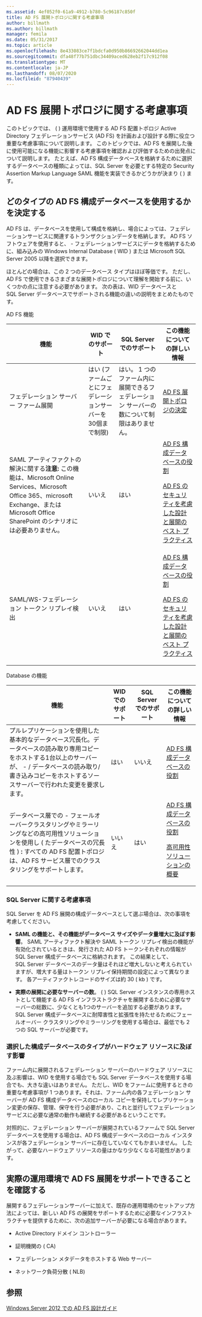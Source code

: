 ```yaml
---
ms.assetid: 4ef052f0-61a9-4912-b780-5c96187c850f
title: AD FS 展開トポロジに関する考慮事項
author: billmath
ms.author: billmath
manager: femila
ms.date: 05/31/2017
ms.topic: article
ms.openlocfilehash: 8e433083ce7f1bdcfa0d950b86692662044dd1ea
ms.sourcegitcommit: dfa48f77b751dbc34409aced628eb2f17c912f08
ms.translationtype: MT
ms.contentlocale: ja-JP
ms.lasthandoff: 08/07/2020
ms.locfileid: "87940439"
---
```

# <a name="ad-fs-deployment-topology-considerations"></a>AD FS 展開トポロジに関する考慮事項

このトピックでは、 \( \) 運用環境で使用する AD FS 配置トポロジ Active Directory フェデレーションサービス (AD FS) を計画および設計する際に役立つ重要な考慮事項について説明します。 このトピックでは、AD FS を展開した後に使用可能になる機能に影響する考慮事項を確認および評価するための出発点について説明します。 たとえば、AD FS 構成データベースを格納するために選択するデータベースの種類によっては、SQL Server を必要とする特定の Security Assertion Markup Language SAML 機能を実装できるかどうかが決まり \( \) ます。

## <a name="determining-which-type-of-ad-fs-configuration-database-to-use"></a>どのタイプの AD FS 構成データベースを使用するかを決定する
AD FS は、データベースを使用して構成を格納し、場合によっては、フェデレーションサービスに関連するトランザクションデータを格納します。 AD FS ソフトウェアを使用すると、 \- フェデレーションサービスにデータを格納するために、組み込みの Windows Internal Database \( WID \) または Microsoft SQL Server 2005 以降を選択できます。

ほとんどの場合は、この 2 つのデータベース タイプはほぼ等価です。 ただし、AD FS で使用できるさまざまな展開トポロジについて理解を開始する前に、いくつかの点に注意する必要があります。 次の表は、WID データベースと SQL Server データベースでサポートされる機能の違いの説明をまとめたものです。

AD FS 機能

|機能|WID でのサポート|SQL Server でのサポート|この機能についての詳しい情報|
|-----------|---------------------|----------------------------|---------------------------------------|
|フェデレーション サーバー ファーム展開|はい (ファームごとにフェデレーションサーバーを30個まで制限)|はい。 1 つのファーム内に展開できるフェデレーション サーバーの数について制限はありません。|[AD FS 展開トポロジの決定](Determine-Your-AD-FS-Deployment-Topology.md)|
|SAML アーティファクトの解決に関する**注意:** この機能は、Microsoft Online Services、Microsoft Office 365、microsoft Exchange、または Microsoft Office SharePoint のシナリオには必要ありません。|いいえ|はい|[AD FS 構成データベースの役割](../../ad-fs/technical-reference/The-Role-of-the-AD-FS-Configuration-Database.md)<p>[AD FS のセキュリティを考慮した設計と展開のベスト プラクティス](Best-Practices-for-Secure-Planning-and-Deployment-of-AD-FS.md)|
|SAML\/WS\-フェデレーション トークン リプレイ検出|いいえ|はい|[AD FS 構成データベースの役割](../../ad-fs/technical-reference/The-Role-of-the-AD-FS-Configuration-Database.md)<p>[AD FS のセキュリティを考慮した設計と展開のベスト プラクティス](Best-Practices-for-Secure-Planning-and-Deployment-of-AD-FS.md)|

Database の機能

|機能|WID でのサポート|SQL Server でのサポート|この機能についての詳しい情報|
|-----------|---------------------|----------------------------|---------------------------------------|
|プルレプリケーションを使用した基本的なデータベース冗長化。データベースの読み取り専用コピーをホストする1台以上のサーバーが、 \- \/ データベースの読み取り/書き込みコピーをホストするソースサーバーで行われた変更を要求します。|はい|いいえ|[AD FS 構成データベースの役割](../../ad-fs/technical-reference/The-Role-of-the-AD-FS-Configuration-Database.md)|
|データベース層での \- フェールオーバークラスタリングやミラーリングなどの高可用性ソリューションを使用し \( たデータベースの冗長性 \) **:** すべての AD FS 配置トポロジは、AD FS サービス層でのクラスタリングをサポートします。|いいえ|はい|[AD FS 構成データベースの役割](../../ad-fs/technical-reference/The-Role-of-the-AD-FS-Configuration-Database.md)<p>[高可用性ソリューションの概要](https://go.microsoft.com/fwlink/?LinkId=179853)|

### <a name="sql-server-considerations"></a>SQL Server に関する考慮事項
SQL Server を AD FS 展開の構成データベースとして選ぶ場合は、次の事項を考慮してください。

-   **SAML の機能と、その機能がデータベース サイズやデータ量増大に及ぼす影響**。 SAML アーティファクト解決や SAML トークン リプレイ検出の機能が有効化されているときは、発行された AD FS トークンそれぞれの情報が SQL Server 構成データベースに格納されます。 この結果として、SQL Server データベースのデータ量はそれほど増大しないと考えられていますが、増大する量はトークン リプレイ保持期間の設定によって異なります。 各アーティファクトレコードのサイズは約 30 \( kb \) です。

-   **実際の展開に必要なサーバーの数**。 \( \) SQL Server インスタンスの専用ホストとして機能する AD FS インフラストラクチャを展開するために必要なサーバーの総数に、少なくとも1つのサーバーを追加する必要があります。 SQL Server 構成データベースに耐障害性と拡張性を持たせるためにフェールオーバー クラスタリングやミラーリングを使用する場合は、最低でも 2 つの SQL サーバーが必要です。

### <a name="how-the-configuration-database-type-you-select-may-impact-hardware-resources"></a>選択した構成データベースのタイプがハードウェア リソースに及ぼす影響
ファーム内に展開されるフェデレーション サーバーのハードウェア リソースに及ぶ影響は、WID を使用する場合でも SQL Server データベースを使用する場合でも、大きな違いはありません。 ただし、WID をファームに使用するときの重要な考慮事項が 1 つあります。それは、ファーム内の各フェデレーション サーバーが AD FS 構成データベースのローカル コピーを保持してレプリケーション変更の保存、管理、保守を行う必要があり、これと並行してフェデレーション サービスに必要な通常の動作も継続する必要があるということです。

対照的に、フェデレーション サーバーが展開されているファームで SQL Server データベースを使用する場合は、AD FS 構成データベースのローカル インスタンスが各フェデレーション サーバーに存在していなくてもかまいません。 したがって、必要なハードウェア リソースの量はかなり少なくなる可能性があります。

## <a name="verifying-that-your-production-environment-can-support-an-ad-fs-deployment"></a>実際の運用環境で AD FS 展開をサポートできることを確認する
展開するフェデレーションサーバーに加えて、既存の運用環境のセットアップ方法によっては、新しい AD FS の展開をサポートするために必要なインフラストラクチャを提供するために、次の追加サーバーが必要になる場合があります。

-   Active Directory ドメイン コントローラー

-   証明機関の \( CA\)

-   フェデレーション メタデータをホストする Web サーバー

-   ネットワーク負荷分散 \( NLB\)

## <a name="see-also"></a>参照
[Windows Server 2012 での AD FS 設計ガイド](AD-FS-Design-Guide-in-Windows-Server-2012.md)
